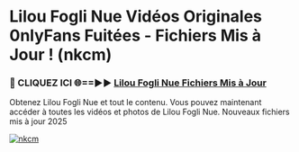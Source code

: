# Lilou Fogli Nue Vidéos Originales 0nlyFans Fuitées - Fichiers Mis à Jour ! (nkcm)

<h3>🔴 CLIQUEZ ICI 🌐==►► <a href="https://tinyurl.com/2pmr4ezf" rel="nofollow">Lilou Fogli Nue Fichiers Mis à Jour</a></h3>

Obtenez Lilou Fogli Nue et tout le contenu. Vous pouvez maintenant accéder à toutes les vidéos et photos de Lilou Fogli Nue. Nouveaux fichiers mis à jour 2025

[![nkcm](https://i.imgur.com/6SNvagu.gif)](https://tinyurl.com/2pmr4ezf)
